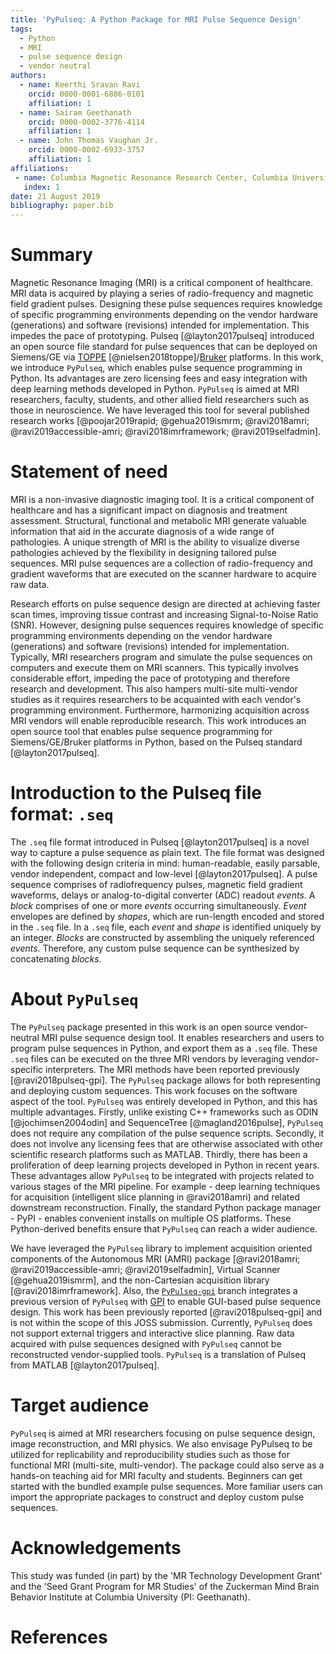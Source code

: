 ```yaml
---
title: 'PyPulseq: A Python Package for MRI Pulse Sequence Design'
tags:
  - Python
  - MRI
  - pulse sequence design
  - vendor neutral
authors:
  - name: Keerthi Sravan Ravi
    orcid: 0000-0001-6886-0101
    affiliation: 1
  - name: Sairam Geethanath
    orcid: 0000-0002-3776-4114
    affiliation: 1
  - name: John Thomas Vaughan Jr.
    orcid: 0000-0002-6933-3757
    affiliation: 1  
affiliations:
 - name: Columbia Magnetic Resonance Research Center, Columbia University in the City of New York, USA
   index: 1
date: 21 August 2019
bibliography: paper.bib
---
```


# Summary

Magnetic Resonance Imaging (MRI) is a critical component of healthcare. MRI data is acquired by playing a series of 
radio-frequency and magnetic field gradient pulses. Designing these pulse sequences requires knowledge of specific 
programming environments depending on the vendor hardware (generations) and software (revisions) intended for 
implementation. This impedes the pace of prototyping. Pulseq [@layton2017pulseq] introduced an open source file 
standard for pulse sequences that can be deployed on Siemens/GE via [TOPPE](https://toppemri.github.io) 
[@nielsen2018toppe]/[Bruker](https://github.com/pulseq/bruker_interpreter) platforms. In this work, we introduce 
`PyPulseq`, which enables pulse sequence programming in Python. Its advantages are zero licensing fees and easy 
integration with deep learning methods developed in Python. `PyPulseq` is aimed at MRI researchers, faculty, students, 
and other allied field researchers such as those in neuroscience. We have leveraged this tool for several published 
research works [@poojar2019rapid; @gehua2019ismrm; @ravi2018amri; @ravi2019accessible-amri; @ravi2018imrframework; 
@ravi2019selfadmin].

# Statement of need

MRI is a non-invasive diagnostic imaging tool. It is a critical component of healthcare and has a significant impact on 
diagnosis and treatment assessment. Structural, functional and metabolic MRI generate valuable information that aid in 
the accurate diagnosis of a wide range of pathologies. A unique strength of MRI is the ability to visualize diverse 
pathologies achieved by the flexibility in designing tailored pulse sequences. MRI pulse sequences are a collection of 
radio-frequency and gradient waveforms that are executed on the scanner hardware to acquire raw data. 

Research efforts on pulse sequence design are directed at achieving faster scan times, improving tissue contrast and 
increasing Signal-to-Noise Ratio (SNR). However, designing pulse sequences requires knowledge of specific programming 
environments depending on the vendor hardware (generations) and software (revisions) intended for implementation. 
Typically, MRI researchers program and simulate the pulse sequences on computers and execute them on MRI scanners. This 
typically involves considerable effort, impeding the pace of prototyping and therefore research and development. This 
also hampers multi-site multi-vendor studies as it requires researchers to be acquainted with each vendor's programming 
environment. Furthermore, harmonizing acquisition across MRI vendors will enable reproducible research. This work 
introduces an open source tool that enables pulse sequence programming for Siemens/GE/Bruker platforms in Python, based 
on the Pulseq standard [@layton2017pulseq].

# Introduction to the Pulseq file format: `.seq`

The `.seq` file format introduced in Pulseq [@layton2017pulseq] is a novel way to capture a pulse sequence as plain 
text. The file format was designed with the following design criteria in mind: human-readable, easily parsable, vendor 
independent, compact and low-level [@layton2017pulseq]. A pulse sequence comprises of radiofrequency pulses, magnetic 
field gradient waveforms, delays or analog-to-digital converter (ADC) readout *events*. A *block* comprises of one or 
more *events* occurring simultaneously. *Event* envelopes are defined by *shapes*, which are run-length encoded and 
stored in the `.seq` file. In a `.seq` file, each *event* and *shape* is identified uniquely by an integer. *Blocks* 
are constructed by assembling the uniquely referenced *events*. Therefore, any custom pulse sequence can be synthesized 
by concatenating *blocks*.

# About `PyPulseq`

The `PyPulseq` package presented in this work is an open source vendor-neutral MRI pulse sequence design tool. It 
enables researchers and users to program pulse sequences in Python, and export them as a `.seq` file. These `.seq` files 
can be executed on the three MRI vendors by leveraging vendor-specific interpreters. The MRI methods have been reported 
previously [@ravi2018pulseq-gpi]. The `PyPulseq` package allows for both representing and deploying custom sequences. 
This work focuses on the software aspect of the tool. `PyPulseq` was entirely developed in Python, and this has multiple 
advantages. Firstly, unlike existing C++ frameworks such as ODIN [@jochimsen2004odin] and SequenceTree [@magland2016pulse],
`PyPulseq` does not require any compilation of the pulse sequence scripts. Secondly, it does not involve any licensing 
fees that are otherwise associated with other scientific research platforms such as MATLAB. Thirdly, there has been a 
proliferation of deep learning projects developed in Python in recent years. These advantages allow `PyPulseq` to be 
integrated with projects related to various stages of the MRI pipeline. For example - deep learning techniques for 
acquisition (intelligent slice planning in @ravi2018amri) and related downstream reconstruction. Finally, the 
standard Python package manager - PyPI - enables convenient installs on multiple OS platforms. These Python-derived 
benefits ensure that `PyPulseq` can reach a wider audience.

We have leveraged the `PyPulseq` library to implement acquisition oriented components of the Autonomous MRI (AMRI) 
package [@ravi2018amri; @ravi2019accessible-amri; @ravi2019selfadmin], Virtual Scanner [@gehua2019ismrm], and the 
non-Cartesian acquisition library [@ravi2018imrframework]. Also, the [`PyPulseq-gpi`](https://github.com/imr-framework/pypulseq/tree/pypulseq-gpi) branch 
integrates a previous version of `PyPulseq` with [GPI](http://gpilab.com/) to enable GUI-based pulse sequence design. This work has 
been previously reported [@ravi2018pulseq-gpi] and is not within the scope of this JOSS submission. Currently, 
`PyPulseq` does not support external triggers and interactive slice planning. Raw data acquired with pulse sequences 
designed with `PyPulseq` cannot be reconstructed vendor-supplied tools. `PyPulseq` is a translation of Pulseq from 
MATLAB [@layton2017pulseq].

# Target audience

`PyPulseq` is aimed at MRI researchers focusing on pulse sequence design, image reconstruction, and MRI physics. We also 
envisage PyPulseq to be utilized for replicability and reproducibility studies such as those for functional MRI 
(multi-site, multi-vendor). The package could also serve as a hands-on teaching aid for MRI faculty and students. 
Beginners can get started with the bundled example pulse sequences. More familiar users can import the appropriate 
packages to construct and deploy custom pulse sequences.

# Acknowledgements

This study was funded (in part) by the 'MR Technology Development Grant' and the 'Seed Grant Program for MR Studies' 
of the Zuckerman Mind Brain Behavior Institute at Columbia University (PI: Geethanath).

# References
